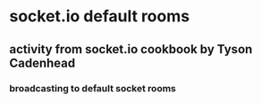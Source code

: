 # socket.io default rooms

## activity from socket.io cookbook by Tyson Cadenhead

### broadcasting to default socket rooms
